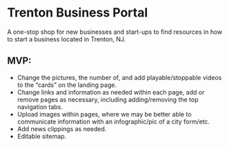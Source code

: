 # Trenton Business Portal

A one-stop shop for new businesses and start-ups to find resources in how to start a business located in Trenton, NJ.

## MVP:

* Change the pictures, the number of, and add playable/stoppable videos to the “cards” on the landing page.
* Change links and information as needed within each page, add or remove pages as necessary, including adding/removing the top navigation tabs.
* Upload images within pages, where we may be better able to communicate information with an infographic/pic of a city form/etc.
* Add news clippings as needed.
* Editable sitemap.
